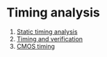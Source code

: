# Timing analysis
1. [Static timing analysis](static-timing-analysis.md)
2. [Timing and verification](timing-and-verification.md)
3. [CMOS timing](cmos-timing.md)
